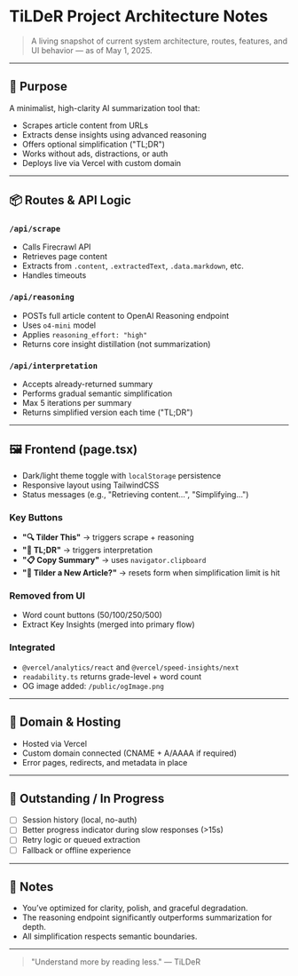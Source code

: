 # TiLDeR Project Architecture Notes

> A living snapshot of current system architecture, routes, features, and UI behavior — as of May 1, 2025.

---

## 🧠 Purpose
A minimalist, high-clarity AI summarization tool that:
- Scrapes article content from URLs
- Extracts dense insights using advanced reasoning
- Offers optional simplification ("TL;DR")
- Works without ads, distractions, or auth
- Deploys live via Vercel with custom domain

---

## 📦 Routes & API Logic

### `/api/scrape`
- Calls Firecrawl API
- Retrieves page content
- Extracts from `.content`, `.extractedText`, `.data.markdown`, etc.
- Handles timeouts

### `/api/reasoning`
- POSTs full article content to OpenAI Reasoning endpoint
- Uses `o4-mini` model
- Applies `reasoning_effort: "high"`
- Returns core insight distillation (not summarization)

### `/api/interpretation`
- Accepts already-returned summary
- Performs gradual semantic simplification
- Max 5 iterations per summary
- Returns simplified version each time ("TL;DR")

---

## 🖼️ Frontend (page.tsx)

- Dark/light theme toggle with `localStorage` persistence
- Responsive layout using TailwindCSS
- Status messages (e.g., "Retrieving content...", "Simplifying...")

### Key Buttons
- **"🔍 Tilder This"** → triggers scrape + reasoning
- **"🧠 TL;DR"** → triggers interpretation
- **"📋 Copy Summary"** → uses `navigator.clipboard`
- **"🔁 Tilder a New Article?"** → resets form when simplification limit is hit

### Removed from UI
- Word count buttons (50/100/250/500)
- Extract Key Insights (merged into primary flow)

### Integrated
- `@vercel/analytics/react` and `@vercel/speed-insights/next`
- `readability.ts` returns grade-level + word count
- OG image added: `/public/ogImage.png`

---

## 🔐 Domain & Hosting
- Hosted via Vercel
- Custom domain connected (CNAME + A/AAAA if required)
- Error pages, redirects, and metadata in place

---

## 🚧 Outstanding / In Progress
- [ ] Session history (local, no-auth)
- [ ] Better progress indicator during slow responses (>15s)
- [ ] Retry logic or queued extraction
- [ ] Fallback or offline experience

---

## 🧾 Notes
- You’ve optimized for clarity, polish, and graceful degradation.
- The reasoning endpoint significantly outperforms summarization for depth.
- All simplification respects semantic boundaries.

---

> "Understand more by reading less." — TiLDeR
